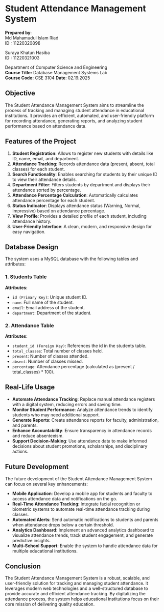 
# Student Attendance Management System
**Prepared by**:  
Md Mahamudul Islam Riad  
ID : 11220320898

Suraya Khatun Hasiba  
ID : 11220321003  

Department of Computer Science and Engineering  
**Course Title:** Database Management Systems Lab  
**Course Code:** CSE 3104
**Date**: 02.19.2025

## Objective
The Student Attendance Management System aims to streamline the process of tracking and managing student attendance in educational institutions. It provides an efficient, automated, and user-friendly platform for recording attendance, generating reports, and analyzing student performance based on attendance data.

## Features of the Project

1. **Student Registration**: Allows to register new students with details like ID, name, email, and department.
2. **Attendance Tracking**: Records attendance data (present, absent, total classes) for each student.
3. **Search Functionality**: Enables searching for students by their unique ID to view their attendance details.
4. **Department Filter**: Filters students by department and displays their attendance sorted by percentage.
5. **Attendance Percentage Calculation**: Automatically calculates attendance percentage for each student.
6. **Status Indicator**: Displays attendance status (Warning, Normal, Impressive) based on attendance percentage.
7. **View Profile**: Provides a detailed profile of each student, including attendance history.
8. **User-Friendly Interface**: A clean, modern, and responsive design for easy navigation.

## Database Design
The system uses a MySQL database with the following tables and attributes:

### 1. Students Table
**Attributes**:
- `id (Primary Key)`: Unique student ID.
- `name`: Full name of the student.
- `email`: Email address of the student.
- `department`: Department of the student.

### 2. Attendance Table
**Attributes**:
- `student_id (Foreign Key)`: References the id in the students table.
- `total_classes`: Total number of classes held.
- `present`: Number of classes attended.
- `absent`: Number of classes missed.
- `percentage`: Attendance percentage (calculated as (present / total_classes) * 100).

## Real-Life Usage

- **Automate Attendance Tracking**: Replace manual attendance registers with a digital system, reducing errors and saving time.
- **Monitor Student Performance**: Analyze attendance trends to identify students who may need additional support.
- **Generate Reports**: Create attendance reports for faculty, administration, and parents.
- **Enhance Accountability**: Ensure transparency in attendance records and reduce absenteeism.
- **Support Decision-Making**: Use attendance data to make informed decisions about student promotions, scholarships, and disciplinary actions.

## Future Development
The future development of the Student Attendance Management System can focus on several key enhancements:

- **Mobile Application**: Develop a mobile app for students and faculty to access attendance data and notifications on the go.
- **Real-Time Attendance Tracking**: Integrate facial recognition or biometric systems to automate real-time attendance tracking during classes.
- **Automated Alerts**: Send automatic notifications to students and parents when attendance drops below a certain threshold.
- **Analytics Dashboard**: Implement an advanced analytics dashboard to visualize attendance trends, track student engagement, and generate predictive insights.
- **Multi-School Support**: Enable the system to handle attendance data for multiple educational institutions.

## Conclusion
The Student Attendance Management System is a robust, scalable, and user-friendly solution for tracking and managing student attendance. It leverages modern web technologies and a well-structured database to provide accurate and efficient attendance tracking. By digitalizing the attendance process, the system helps educational institutions focus on their core mission of delivering quality education.


